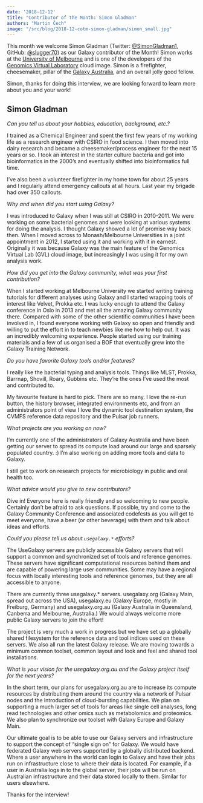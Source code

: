 ```yaml
---
date: '2018-12-12'
title: "Contributor of the Month: Simon Gladman"
authors: "Martin Čech"
image: "/src/blog/2018-12-cotm-simon-gladman/simon_small.jpg"
---
```


This month we welcome Simon Gladman (Twitter: [@SimonGladman1](https://twitter.com/SimonGladman1), GitHub: [@slugger70](https://github.com/slugger70)) as our Galaxy contributor of the Month! Simon works at the [University of Melbourne](https://www.unimelb.edu.au/) and is one of the developers of the [Genomics Virtual Laboratory](https://www.ncbi.nlm.nih.gov/pmc/articles/PMC4621043/) cloud image. Simon is a firefighter, cheesemaker, pillar of the [Galaxy Australia](https://usegalaxy.org.au/), and an overall jolly good fellow.

Simon, thanks for doing this interview, we are looking forward to learn more about you and your work!

## Simon Gladman


*Can you tell us about your hobbies, education, background, etc.?*

I trained as a Chemical Engineer and spent the first few years of my working life as a research engineer with CSIRO in food science. I then moved into dairy research and became a cheesemaker/process engineer for the next 15 years or so. I took an interest in the starter culture bacteria and got into bioinformatics in the 2000’s and eventually shifted into bioinformatics full time.

I’ve also been a volunteer firefighter in my home town for about 25 years and I regularly attend emergency callouts at all hours. Last year my brigade had over 350 callouts.

*Why and when did you start using Galaxy?*

I was introduced to Galaxy when I was still at CSIRO in 2010-2011. We were working on some bacterial genomes and were looking at various systems for doing the analysis. I thought Galaxy showed a lot of promise way back then. When I moved across to Monash/Melbourne Universities in a joint appointment in 2012, I started using it and working with it in earnest. Originally it was because Galaxy was the main feature of the Genomics Virtual Lab (GVL) cloud image, but increasingly I was using it for my own analysis work.

*How did you get into the Galaxy community, what was your first contribution?*

When I started working at Melbourne University we started writing training tutorials for different analyses using Galaxy and I started wrapping tools of interest like Velvet, Prokka etc. I was lucky enough to attend the Galaxy conference in Oslo in 2013 and met all the amazing Galaxy community there. Compared with some of the other scientific communities I have been involved in, I found everyone working with Galaxy so open and friendly and willing to put the effort in to teach newbies like me how to help out. It was an incredibly welcoming experience. People started using our training materials and a few of us organised a BOF that eventually grew into the Galaxy Training Network.

*Do you have favorite Galaxy tools and/or features?*

I really like the bacterial typing and analysis tools. Things like MLST, Prokka, Barrnap, Shovill, Roary, Gubbins etc. They’re the ones I’ve used the most and contributed to.

My favourite feature is hard to pick. There are so many. I love the re-run button, the history browser, integrated environments etc, and from an administrators point of view I love the dynamic tool destination system, the CVMFS reference data repository and the Pulsar job runners.

*What projects are you working on now?*

I’m currently one of the administrators of Galaxy Australia and have been getting our server to spread its compute load around our large and sparsely populated country. :) I’m also working on adding more tools and data to Galaxy.

I still get to work on research projects for microbiology in public and oral health too.

*What advice would you give to new contributors?*

Dive in! Everyone here is really friendly and so welcoming to new people. Certainly don’t be afraid to ask questions. If possible, try and come to the Galaxy Community Conference and associated codefests as you will get to meet everyone, have a beer (or other beverage) with them and talk about ideas and efforts.

*Could you please tell us about `usegalaxy.*` efforts?*

The UseGalaxy servers are publicly accessible Galaxy servers that will support a common and synchronized set of tools and reference genomes. These servers have significant computational resources behind them and are capable of powering large user communities. Some may have a regional focus with locally interesting tools and reference genomes, but they are all accessible to anyone.

There are currently three usegalaxy.* servers. usegalaxy.org (Galaxy Main, spread out across the USA), usegalaxy.eu (Galaxy Europe, mostly in Freiburg, Germany) and usegalaxy.org.au (Galaxy Australia in Queensland, Canberra and Melbourne, Australia.) We would always welcome more public Galaxy servers to join the effort!

The project is very much a work in progress but we have set up a globally shared filesystem for the reference data and tool indices used on these servers. We also all run the latest Galaxy release. We are moving towards a minimum common toolset, common layout and look and feel and shared tool installations.

*What is your vision for the usegalaxy.org.au and the Galaxy project itself for the next years?*

In the short term, our plans for usegalaxy.org.au are to increase its compute resources by distributing them around the country via a network of Pulsar nodes and the introduction of cloud-bursting capabilities. We plan on supporting a much larger set of tools for areas like single cell analyses, long read technologies and other omics such as metabolomics and proteomics. We also plan to synchronize our toolset with Galaxy Europe and Galaxy Main.

Our ultimate goal is to be able to use our Galaxy servers and infrastructure to support the concept of “single sign on” for Galaxy. We would have federated Galaxy web servers supported by a globally distributed backend. Where a user anywhere in the world can login to Galaxy and have their jobs run on infrastructure close to where their data is located. For example, if a user in Australia logs in to the global server, their jobs will be run on Australian infrastructure and their data stored locally to them. Similar for users elsewhere.


Thanks for the interview!
